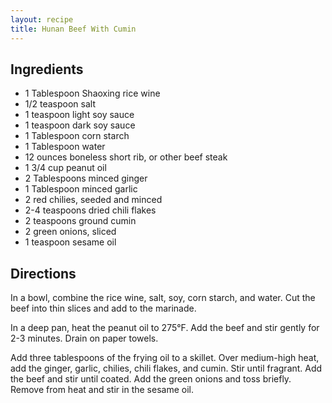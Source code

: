 ```yaml
---
layout: recipe
title: Hunan Beef With Cumin
---
```


## Ingredients

* 1 Tablespoon Shaoxing rice wine
* 1/2 teaspoon salt
* 1 teaspoon light soy sauce
* 1 teaspoon dark soy sauce
* 1 Tablespoon corn starch
* 1 Tablespoon water
* 12 ounces boneless short rib, or other beef steak
* 1 3/4 cup peanut oil
* 2 Tablespoons minced ginger
* 1 Tablespoon minced garlic
* 2 red chilies, seeded and minced
* 2-4 teaspoons dried chili flakes
* 2 teaspoons ground cumin
* 2 green onions, sliced
* 1 teaspoon sesame oil

## Directions

In a bowl, combine the rice wine, salt, soy, corn starch, and water. Cut
the beef into thin slices and add to the marinade.

In a deep pan, heat the peanut oil to 275°F. Add the beef and stir
gently for 2-3 minutes. Drain on paper towels.

Add three tablespoons of the frying oil to a skillet. Over medium-high
heat, add the ginger, garlic, chilies, chili flakes, and cumin. Stir
until fragrant. Add the beef and stir until coated. Add the green onions
and toss briefly. Remove from heat and stir in the sesame oil.
